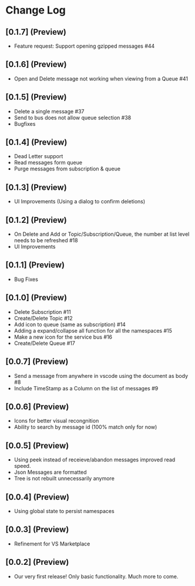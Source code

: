 # Change Log

## [0.1.7] (Preview)
- Feature request: Support opening gzipped messages #44

## [0.1.6] (Preview)
- Open and Delete message not working when viewing from a Queue #41

## [0.1.5] (Preview)
- Delete a single message #37
- Send to bus does not allow queue selection #38
- Bugfixes

## [0.1.4] (Preview)
- Dead Letter support
- Read messages form queue
- Purge messages from subscription & queue

## [0.1.3] (Preview)
- UI Improvements (Using a dialog to confirm deletions)

## [0.1.2] (Preview)
- On Delete and Add or Topic/Subscription/Queue, the number at list level needs to be refreshed #18
- UI Improvements

## [0.1.1] (Preview)
- Bug Fixes

## [0.1.0] (Preview)
- Delete Subscription #11
- Create/Delete Topic #12
- Add icon to queue (same as subscription) #14
- Adding a expand/collapse all function for all the namespaces #15
- Make a new icon for the service bus #16 
- Create/Delete Queue #17

## [0.0.7] (Preview)
- Send a message from anywhere in vscode using the document as body #8
- Include TimeStamp as a Column on the list of messages #9

## [0.0.6] (Preview)
- Icons for better visual recongnition
- Ability to search by message id (100% match only for now)

## [0.0.5] (Preview)
- Using peek instead of receieve/abandon messages improved read speed.
- Json Messages are formatted
- Tree is not rebuilt unnecessarily anymore

## [0.0.4] (Preview)
- Using global state to persist namespaces

## [0.0.3] (Preview)
- Refinement for VS Marketplace 

## [0.0.2] (Preview)
- Our very first release! Only basic functionality. Much more to come.